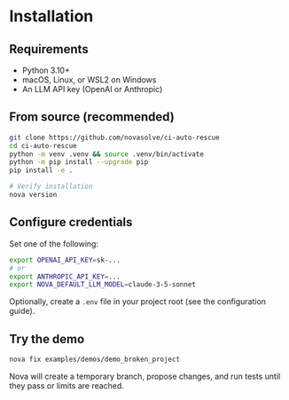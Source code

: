 # Installation

## Requirements

- Python 3.10+
- macOS, Linux, or WSL2 on Windows
- An LLM API key (OpenAI or Anthropic)

## From source (recommended)

```bash
git clone https://github.com/novasolve/ci-auto-rescue
cd ci-auto-rescue
python -m venv .venv && source .venv/bin/activate
python -m pip install --upgrade pip
pip install -e .

# Verify installation
nova version
```

## Configure credentials

Set one of the following:

```bash
export OPENAI_API_KEY=sk-...
# or
export ANTHROPIC_API_KEY=...
export NOVA_DEFAULT_LLM_MODEL=claude-3-5-sonnet
```

Optionally, create a `.env` file in your project root (see the configuration guide).

## Try the demo

```bash
nova fix examples/demos/demo_broken_project
```

Nova will create a temporary branch, propose changes, and run tests until they pass or limits are reached.

